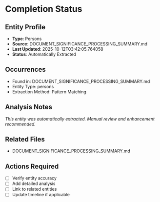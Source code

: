 # Completion Status

## Entity Profile
- **Type**: Persons
- **Source**: DOCUMENT_SIGNIFICANCE_PROCESSING_SUMMARY.md
- **Last Updated**: 2025-10-12T03:42:05.764058
- **Status**: Automatically Extracted

## Occurrences
- Found in: DOCUMENT_SIGNIFICANCE_PROCESSING_SUMMARY.md
- Entity Type: persons
- Extraction Method: Pattern Matching

## Analysis Notes
*This entity was automatically extracted. Manual review and enhancement recommended.*

## Related Files
- DOCUMENT_SIGNIFICANCE_PROCESSING_SUMMARY.md

## Actions Required
- [ ] Verify entity accuracy
- [ ] Add detailed analysis
- [ ] Link to related entities
- [ ] Update timeline if applicable
